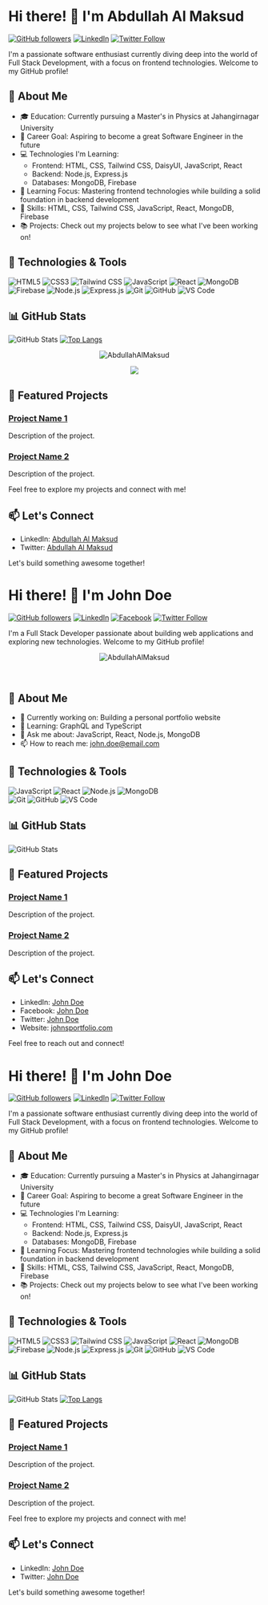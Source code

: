 # Hi there! 👋 I'm Abdullah Al Maksud

[![GitHub followers](https://img.shields.io/github/followers/abdullahalmaksud?label=Follow&style=social)](https://github.com/abdullahalmaksud)
[![LinkedIn](https://img.shields.io/badge/LinkedIn-Profile-informational?style=flat&logo=linkedin&logoColor=white&color=0077B5)](https://www.linkedin.com/in/abdullahalmaksud/)
[![Twitter Follow](https://img.shields.io/twitter/follow/abdullahalmaksud?style=social)](https://twitter.com/abdullahalmaksud)

I'm a passionate software enthusiast currently diving deep into the world of Full Stack Development, with a focus on frontend technologies. Welcome to my GitHub profile!

## 🚀 About Me

- 🎓 Education: Currently pursuing a Master's in Physics at Jahangirnagar University
- 💼 Career Goal: Aspiring to become a great Software Engineer in the future
- 💻 Technologies I'm Learning:
  - Frontend: HTML, CSS, Tailwind CSS, DaisyUI, JavaScript, React
  - Backend: Node.js, Express.js
  - Databases: MongoDB, Firebase
- 🌱 Learning Focus: Mastering frontend technologies while building a solid foundation in backend development
- 🔧 Skills: HTML, CSS, Tailwind CSS, JavaScript, React, MongoDB, Firebase
- 📚 Projects: Check out my projects below to see what I've been working on!

## 🔧 Technologies & Tools

![HTML5](https://img.shields.io/badge/-HTML5-E34F26?style=flat-square&logo=html5&logoColor=white)
![CSS3](https://img.shields.io/badge/-CSS3-1572B6?style=flat-square&logo=css3&logoColor=white)
![Tailwind CSS](https://img.shields.io/badge/-Tailwind%20CSS-38B2AC?style=flat-square&logo=tailwind-css&logoColor=white)
![JavaScript](https://img.shields.io/badge/-JavaScript-F7DF1E?style=flat-square&logo=javascript&logoColor=black)
![React](https://img.shields.io/badge/-React-61DAFB?style=flat-square&logo=react&logoColor=white)
![MongoDB](https://img.shields.io/badge/-MongoDB-47A248?style=flat-square&logo=mongodb&logoColor=white)
![Firebase](https://img.shields.io/badge/-Firebase-FFCA28?style=flat-square&logo=firebase&logoColor=black)
![Node.js](https://img.shields.io/badge/-Node.js-339933?style=flat-square&logo=node.js&logoColor=white)
![Express.js](https://img.shields.io/badge/-Express.js-000000?style=flat-square&logo=express&logoColor=white)
![Git](https://img.shields.io/badge/-Git-F05032?style=flat-square&logo=git&logoColor=white)
![GitHub](https://img.shields.io/badge/-GitHub-181717?style=flat-square&logo=github&logoColor=white)
![VS Code](https://img.shields.io/badge/-VS%20Code-007ACC?style=flat-square&logo=visual-studio-code&logoColor=white)

## 📊 GitHub Stats

![GitHub Stats](https://github-readme-stats.vercel.app/api?username=abdullahalmaksud&show_icons=true&count_private=true&hide=stars)
[![Top Langs](https://github-readme-stats.vercel.app/api/top-langs/?username=abdullahalmaksud&layout=compact)](https://github.com/abdullahalmaksud)


<p align="center"><img align="center" src="https://github-readme-streak-stats.herokuapp.com/?user=AbdullahAlMaksud&" alt="AbdullahAlMaksud" /></p>
<p align="center"><img align="center" src="https://github-readme-stats.vercel.app/api?username=abdullahalmaksud&show_icons=true&count_private=true&hide=stars" /></p>

## 🌱 Featured Projects

### [Project Name 1](https://github.com/abdullahalmaksud/project1)
Description of the project.

### [Project Name 2](https://github.com/abdullahalmaksud/project2)
Description of the project.

Feel free to explore my projects and connect with me!

## 📫 Let's Connect

- LinkedIn: [Abdullah Al Maksud](https://www.linkedin.com/in/abdullahalmaksud/)
- Twitter: [Abdullah Al Maksud](https://twitter.com/abdullahalmaksud)

Let's build something awesome together!


# Hi there! 👋 I'm John Doe

[![GitHub followers](https://img.shields.io/github/followers/johndoe?label=Follow&style=social)](https://github.com/johndoe)
[![LinkedIn](https://img.shields.io/badge/LinkedIn-Profile-informational?style=flat&logo=linkedin&logoColor=white&color=0077B5)](https://www.linkedin.com/in/johndoe/)
[![Facebook](https://img.shields.io/badge/Facebook-Profile-informational?style=flat&logo=facebook&logoColor=white&color=1877F2)](https://www.facebook.com/johndoe)
[![Twitter Follow](https://img.shields.io/twitter/follow/johndoetwitter?style=social)](https://twitter.com/johndoetwitter)

I'm a Full Stack Developer passionate about building web applications and exploring new technologies. Welcome to my GitHub profile!
<p align="center"><img align="center" src="https://github-readme-streak-stats.herokuapp.com/?user=AbdullahAlMaksud&" alt="AbdullahAlMaksud" /></p>
<br>

## 🚀 About Me

- 💼 Currently working on: Building a personal portfolio website
- 🌱 Learning: GraphQL and TypeScript
- 💬 Ask me about: JavaScript, React, Node.js, MongoDB
- 📫 How to reach me: [john.doe@email.com](mailto:john.doe@email.com)

## 🔧 Technologies & Tools

![JavaScript](https://img.shields.io/badge/-JavaScript-F7DF1E?style=flat-square&logo=javascript&logoColor=black)
![React](https://img.shields.io/badge/-React-61DAFB?style=flat-square&logo=react&logoColor=white)
![Node.js](https://img.shields.io/badge/-Node.js-339933?style=flat-square&logo=node.js&logoColor=white)
![MongoDB](https://img.shields.io/badge/-MongoDB-47A248?style=flat-square&logo=mongodb&logoColor=white)\
![Git](https://img.shields.io/badge/-Git-F05032?style=flat-square&logo=git&logoColor=white)
![GitHub](https://img.shields.io/badge/-GitHub-181717?style=flat-square&logo=github&logoColor=white)
![VS Code](https://img.shields.io/badge/-VS%20Code-007ACC?style=flat-square&logo=visual-studio-code&logoColor=white)

## 📊 GitHub Stats

![GitHub Stats](https://github-readme-stats.vercel.app/api?username=johndoe&show_icons=true&count_private=true&hide=stars)

## 🌱 Featured Projects

### [Project Name 1](https://github.com/johndoe/project1)
Description of the project.

### [Project Name 2](https://github.com/johndoe/project2)
Description of the project.

## 📫 Let's Connect

- LinkedIn: [John Doe](https://www.linkedin.com/in/johndoe/)
- Facebook: [John Doe](https://www.facebook.com/johndoe)
- Twitter: [John Doe](https://twitter.com/johndoetwitter)
- Website: [johnsportfolio.com](https://johnsportfolio.com)

Feel free to reach out and connect!


# Hi there! 👋 I'm John Doe

[![GitHub followers](https://img.shields.io/github/followers/johndoe?label=Follow&style=social)](https://github.com/johndoe)
[![LinkedIn](https://img.shields.io/badge/LinkedIn-Profile-informational?style=flat&logo=linkedin&logoColor=white&color=0077B5)](https://www.linkedin.com/in/johndoe/)
[![Twitter Follow](https://img.shields.io/twitter/follow/johndoetwitter?style=social)](https://twitter.com/johndoetwitter)

I'm a passionate software enthusiast currently diving deep into the world of Full Stack Development, with a focus on frontend technologies. Welcome to my GitHub profile!

## 🚀 About Me

- 🎓 Education: Currently pursuing a Master's in Physics at Jahangirnagar University
- 💼 Career Goal: Aspiring to become a great Software Engineer in the future
- 💻 Technologies I'm Learning:
  - Frontend: HTML, CSS, Tailwind CSS, DaisyUI, JavaScript, React
  - Backend: Node.js, Express.js
  - Databases: MongoDB, Firebase
- 🌱 Learning Focus: Mastering frontend technologies while building a solid foundation in backend development
- 🔧 Skills: HTML, CSS, Tailwind CSS, JavaScript, React, MongoDB, Firebase
- 📚 Projects: Check out my projects below to see what I've been working on!

## 🔧 Technologies & Tools

![HTML5](https://img.shields.io/badge/-HTML5-E34F26?style=flat-square&logo=html5&logoColor=white)
![CSS3](https://img.shields.io/badge/-CSS3-1572B6?style=flat-square&logo=css3&logoColor=white)
![Tailwind CSS](https://img.shields.io/badge/-Tailwind%20CSS-38B2AC?style=flat-square&logo=tailwind-css&logoColor=white)
![JavaScript](https://img.shields.io/badge/-JavaScript-F7DF1E?style=flat-square&logo=javascript&logoColor=black)
![React](https://img.shields.io/badge/-React-61DAFB?style=flat-square&logo=react&logoColor=white)
![MongoDB](https://img.shields.io/badge/-MongoDB-47A248?style=flat-square&logo=mongodb&logoColor=white)
![Firebase](https://img.shields.io/badge/-Firebase-FFCA28?style=flat-square&logo=firebase&logoColor=black)
![Node.js](https://img.shields.io/badge/-Node.js-339933?style=flat-square&logo=node.js&logoColor=white)
![Express.js](https://img.shields.io/badge/-Express.js-000000?style=flat-square&logo=express&logoColor=white)
![Git](https://img.shields.io/badge/-Git-F05032?style=flat-square&logo=git&logoColor=white)
![GitHub](https://img.shields.io/badge/-GitHub-181717?style=flat-square&logo=github&logoColor=white)
![VS Code](https://img.shields.io/badge/-VS%20Code-007ACC?style=flat-square&logo=visual-studio-code&logoColor=white)

## 📊 GitHub Stats

![GitHub Stats](https://github-readme-stats.vercel.app/api?username=johndoe&show_icons=true&count_private=true&hide=stars)
[![Top Langs](https://github-readme-stats.vercel.app/api/top-langs/?username=johndoe&layout=compact)](https://github.com/johndoe)

## 🌱 Featured Projects

### [Project Name 1](https://github.com/johndoe/project1)
Description of the project.

### [Project Name 2](https://github.com/johndoe/project2)
Description of the project.

Feel free to explore my projects and connect with me!

## 📫 Let's Connect

- LinkedIn: [John Doe](https://www.linkedin.com/in/johndoe/)
- Twitter: [John Doe](https://twitter.com/johndoetwitter)

Let's build something awesome together!


